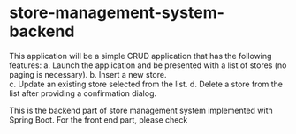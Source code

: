 # store-management-system-backend
This application will be a simple CRUD application that has the following features: 
a.	Launch the application and be presented with a list of stores (no paging is necessary).
b.	Insert a new store.  
c.	Update an existing store selected from the list. 
d.	Delete a store from the list after providing a confirmation dialog. 

This is the backend part of store management system implemented with Spring Boot. For the front end part, please check


